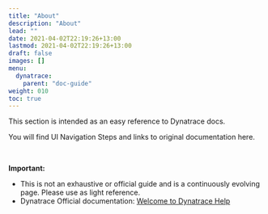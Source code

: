 ```yaml
---
title: "About"
description: "About"
lead: ""
date: 2021-04-02T22:19:26+13:00
lastmod: 2021-04-02T22:19:26+13:00
draft: false
images: []
menu: 
  dynatrace:
    parent: "doc-guide"
weight: 010
toc: true
---
```


This section is intended as an easy reference to Dynatrace docs. 

You will find UI Navigation Steps and links to original documentation here.

<br/>

**Important:** 
- This is not an exhaustive or official guide and is a continuously evolving page. Please use as light reference. 
- Dynatrace Official documentation: [Welcome to Dynatrace Help](https://www.dynatrace.com/support/help/)